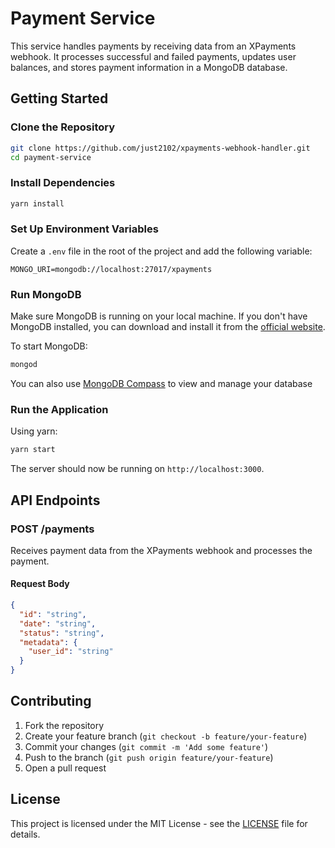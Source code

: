# Payment Service

This service handles payments by receiving data from an XPayments webhook. It processes successful and failed payments, updates user balances, and stores payment information in a MongoDB database.

## Getting Started

### Clone the Repository

```sh
git clone https://github.com/just2102/xpayments-webhook-handler.git
cd payment-service
```

### Install Dependencies

```sh
yarn install
```

### Set Up Environment Variables

Create a `.env` file in the root of the project and add the following variable:

```env
MONGO_URI=mongodb://localhost:27017/xpayments
```

### Run MongoDB

Make sure MongoDB is running on your local machine. If you don't have MongoDB installed, you can download and install it from the [official website](https://www.mongodb.com/try/download/community).

To start MongoDB:

```sh
mongod
```

You can also use [MongoDB Compass](https://www.mongodb.com/docs/compass/current/install/) to view and manage your database

### Run the Application

Using yarn:

```sh
yarn start
```

The server should now be running on `http://localhost:3000`.

## API Endpoints

### POST /payments

Receives payment data from the XPayments webhook and processes the payment.

#### Request Body

```json
{
  "id": "string",
  "date": "string",
  "status": "string",
  "metadata": {
    "user_id": "string"
  }
}
```

## Contributing

1. Fork the repository
2. Create your feature branch (`git checkout -b feature/your-feature`)
3. Commit your changes (`git commit -m 'Add some feature'`)
4. Push to the branch (`git push origin feature/your-feature`)
5. Open a pull request

## License

This project is licensed under the MIT License - see the [LICENSE](LICENSE) file for details.
